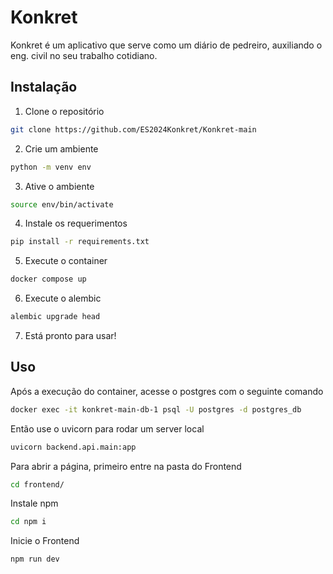 # Konkret

Konkret é um aplicativo que serve como um diário de pedreiro, auxiliando o eng. civil
no seu trabalho cotidiano.

## Instalação

1. Clone o repositório
```bash
git clone https://github.com/ES2024Konkret/Konkret-main
```

2. Crie um ambiente
```bash
python -m venv env
```

3. Ative o ambiente
```bash
source env/bin/activate
```

4. Instale os requerimentos
```bash
pip install -r requirements.txt
```

5. Execute o container
```bash
docker compose up
```

6. Execute o alembic
```bash
alembic upgrade head
```

7. Está pronto para usar!

## Uso

Após a execução do container, acesse o postgres com o seguinte comando
```bash
docker exec -it konkret-main-db-1 psql -U postgres -d postgres_db
```

Então use o uvicorn para rodar um server local
```bash
uvicorn backend.api.main:app
```

Para abrir a página, primeiro entre na pasta do Frontend
```bash
cd frontend/
```

Instale npm
```bash
cd npm i
```

Inicie o Frontend
```bash
npm run dev
```
